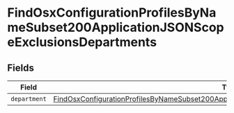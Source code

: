 # FindOsxConfigurationProfilesByNameSubset200ApplicationJSONScopeExclusionsDepartments


## Fields

| Field                                                                                                                                                                                                                       | Type                                                                                                                                                                                                                        | Required                                                                                                                                                                                                                    | Description                                                                                                                                                                                                                 |
| --------------------------------------------------------------------------------------------------------------------------------------------------------------------------------------------------------------------------- | --------------------------------------------------------------------------------------------------------------------------------------------------------------------------------------------------------------------------- | --------------------------------------------------------------------------------------------------------------------------------------------------------------------------------------------------------------------------- | --------------------------------------------------------------------------------------------------------------------------------------------------------------------------------------------------------------------------- |
| `department`                                                                                                                                                                                                                | [FindOsxConfigurationProfilesByNameSubset200ApplicationJSONScopeExclusionsDepartmentsDepartment](../../models/operations/findosxconfigurationprofilesbynamesubset200applicationjsonscopeexclusionsdepartmentsdepartment.md) | :heavy_minus_sign:                                                                                                                                                                                                          | N/A                                                                                                                                                                                                                         |